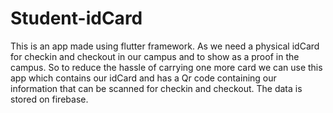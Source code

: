 # Student-idCard
This is an app made using flutter framework. As we need a physical idCard for checkin and checkout in our campus and to show as a proof in the campus. So to reduce the hassle of carrying one more card we can use this app which contains our idCard and has a Qr code containing our information that can be scanned for checkin and checkout.
The data is stored on firebase.

